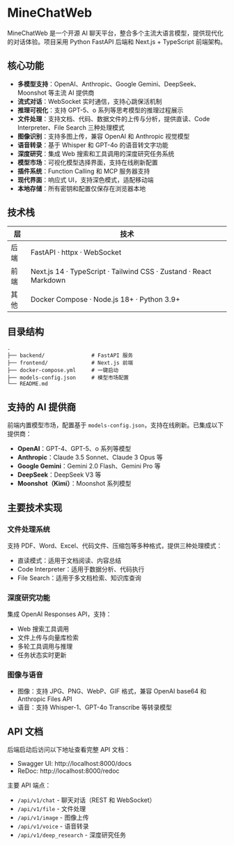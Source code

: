 # MineChatWeb

MineChatWeb 是一个开源 AI 聊天平台，整合多个主流大语言模型，提供现代化的对话体验。项目采用 Python FastAPI 后端和 Next.js + TypeScript 前端架构。

## 核心功能

- **多模型支持**：OpenAI、Anthropic、Google Gemini、DeepSeek、Moonshot 等主流 AI 提供商
- **流式对话**：WebSocket 实时通信，支持心跳保活机制
- **推理可视化**：支持 GPT-5、o 系列等思考模型的推理过程展示
- **文件处理**：支持文档、代码、数据文件的上传与分析，提供直读、Code Interpreter、File Search 三种处理模式
- **图像识别**：支持多图上传，兼容 OpenAI 和 Anthropic 视觉模型
- **语音转录**：基于 Whisper 和 GPT-4o 的语音转文字功能
- **深度研究**：集成 Web 搜索和工具调用的深度研究任务系统
- **模型市场**：可视化模型选择界面，支持在线刷新配置
- **插件系统**：Function Calling 和 MCP 服务器支持
- **现代界面**：响应式 UI，支持深色模式，适配移动端
- **本地存储**：所有密钥和配置仅保存在浏览器本地

## 技术栈

| 层 | 技术 |
| --- | --- |
| 后端 | FastAPI · httpx · WebSocket |
| 前端 | Next.js 14 · TypeScript · Tailwind CSS · Zustand · React Markdown |
| 其他 | Docker Compose · Node.js 18+ · Python 3.9+ |

## 目录结构

```
.
├── backend/               # FastAPI 服务
├── frontend/              # Next.js 前端
├── docker-compose.yml     # 一键启动
├── models-config.json     # 模型市场配置
└── README.md
```

## 支持的 AI 提供商

前端内置模型市场，配置基于 `models-config.json`，支持在线刷新。已集成以下提供商：

- **OpenAI**：GPT-4、GPT-5、o 系列等模型
- **Anthropic**：Claude 3.5 Sonnet、Claude 3 Opus 等
- **Google Gemini**：Gemini 2.0 Flash、Gemini Pro 等
- **DeepSeek**：DeepSeek V3 等
- **Moonshot（Kimi）**：Moonshot 系列模型

## 主要技术实现

### 文件处理系统
支持 PDF、Word、Excel、代码文件、压缩包等多种格式，提供三种处理模式：
- 直读模式：适用于文档阅读、内容总结
- Code Interpreter：适用于数据分析、代码执行
- File Search：适用于多文档检索、知识库查询

### 深度研究功能
集成 OpenAI Responses API，支持：
- Web 搜索工具调用
- 文件上传与向量库检索
- 多轮工具调用与推理
- 任务状态实时更新

### 图像与语音
- 图像：支持 JPG、PNG、WebP、GIF 格式，兼容 OpenAI base64 和 Anthropic Files API
- 语音：支持 Whisper-1、GPT-4o Transcribe 等转录模型

## API 文档

后端启动后访问以下地址查看完整 API 文档：

- Swagger UI: http://localhost:8000/docs
- ReDoc: http://localhost:8000/redoc

主要 API 端点：
- `/api/v1/chat` - 聊天对话（REST 和 WebSocket）
- `/api/v1/file` - 文件处理
- `/api/v1/image` - 图像上传
- `/api/v1/voice` - 语音转录
- `/api/v1/deep_research` - 深度研究任务